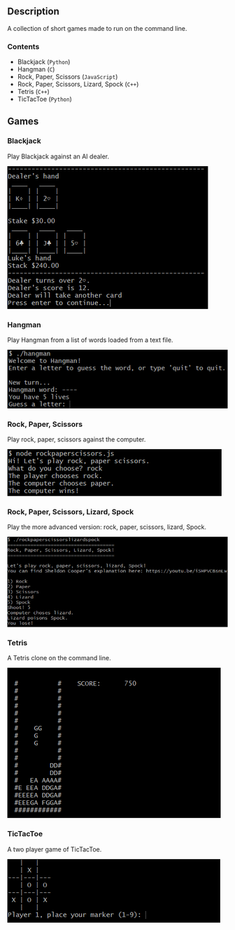 ## Description

A collection of short games made to run on the command line.

### Contents
- Blackjack (`Python`)
- Hangman (`C`)
- Rock, Paper, Scissors (`JavaScript`)
- Rock, Paper, Scissors, Lizard, Spock (`C++`)
- Tetris (`C++`)
- TicTacToe (`Python`)

## Games

### Blackjack
Play Blackjack against an AI dealer.

![](blackjack.png)

### Hangman
Play Hangman from a list of words loaded from a text file.

![](hangman.png)

### Rock, Paper, Scissors
Play rock, paper, scissors against the computer.

![](rockpaperscissors.png)

### Rock, Paper, Scissors, Lizard, Spock
Play the more advanced version: rock, paper, scissors, lizard, Spock.

![](RockPaperScissorsLizardSpock.png)

### Tetris
A Tetris clone on the command line.

![](tetris.png)

### TicTacToe
A two player game of TicTacToe.

![](tictactoe.png)
